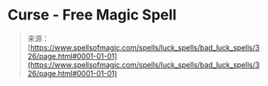 <!--yml
category: 未分类
date: 2024-06-12 18:32:57
-->

# Curse - Free Magic Spell

> 来源：[https://www.spellsofmagic.com/spells/luck_spells/bad_luck_spells/326/page.html#0001-01-01](https://www.spellsofmagic.com/spells/luck_spells/bad_luck_spells/326/page.html#0001-01-01)